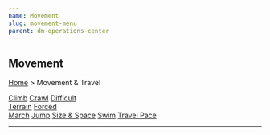 ```yaml
---
name: Movement
slug: movement-menu
parent: dm-operations-center
---
```

## Movement
[Home](dm-operations-center) > Movement & Travel

<div class="menu-container">
    <a href="climb">Climb</a>
    <a href="crawl">Crawl</a>
    <a href="difficult-terrain">Difficult<br/> Terrain</a>
    <a href="forced-march">Forced<br/> March</a>
    <a href="jump">Jump</a>
    <a href="size-and-space">Size & Space</a>
    <a href="swim">Swim</a>
    <a href="travel-pace">Travel Pace</a>
    <a href="."></a>
</div>
<hr/>